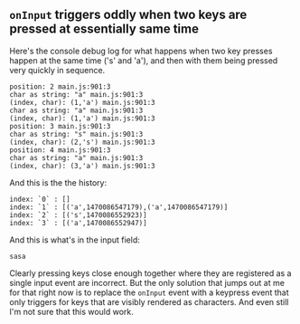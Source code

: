 ## `onInput` triggers oddly when two keys are pressed at essentially same time

Here's the console debug log for what happens when two key presses happen at the
same time ('s' and 'a'), and then with them being pressed very quickly in
sequence.

```
position: 2 main.js:901:3
char as string: "a" main.js:901:3
(index, char): (1,'a') main.js:901:3
char as string: "a" main.js:901:3
(index, char): (1,'a') main.js:901:3
position: 3 main.js:901:3
char as string: "s" main.js:901:3
(index, char): (2,'s') main.js:901:3
position: 4 main.js:901:3
char as string: "a" main.js:901:3
(index, char): (3,'a') main.js:901:3
```

And this is the the history:

```
index: `0` : []
index: `1` : [('a',1470086547179),('a',1470086547179)]
index: `2` : [('s',1470086552923)]
index: `3` : [('a',1470086552947)]
```

And this is what's in the input field:

`sasa`

Clearly pressing keys close enough together where they are registered as a
single input event are incorrect. But the only solution that jumps out at me for
that right now is to replace the `onInput` event with a keypress event that only
triggers for keys that are visibly rendered as characters. And even still I'm
not sure that this would work.
